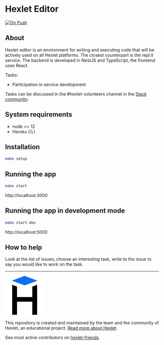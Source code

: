 # Hexlet Editor

[![On Push](https://github.com/hexlet/hexlet-editor/workflows/On%20Push/badge.svg?branch=main)](https://github.com/hexlet/hexlet-editor/actions)

## About

Hexlet-editor is an environment for writing and executing code that will be actively used on all Hexlet platforms. The closest counterpart is the repl.it service. The backend is developed in NestJS and TypeScript, the frontend uses React.

Tasks:

* Participation in service development

Tasks can be discussed in the #hexlet-volunteers channel in the [Slack community](https://slack-ru.hexlet.io/).

## System requirements

* node >= 12
* Heroku CLI
## Installation

```bash
make setup
```

## Running the app

```bash
make start
```
http://localhost:3000

## Running the app in development mode
```bash
make start-dev
```
http://localhost:5000

## How to help

Look at the list of issues, choose an interesting task, write to the issue to say you would like to work on the task.

---

[![Hexlet Ltd. logo](https://raw.githubusercontent.com/Hexlet/assets/master/images/hexlet_logo128.png)](https://hexlet.io/?utm_source=github&utm_medium=link&utm_campaign=hexlet-editor)

This repository is created and maintained by the team and the community of Hexlet, an educational project. [Read more about Hexlet](https://hexlet.io/?utm_source=github&utm_medium=link&utm_campaign=hexlet-editor).

See most active contributors on [hexlet-friends](https://friends.hexlet.io/).
